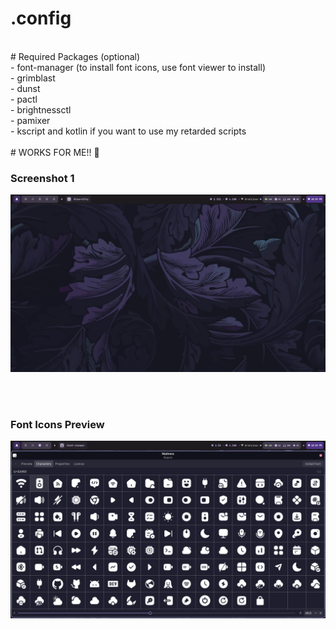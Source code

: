 # .config

<br/>
# Required Packages (optional)
<br/>
- font-manager (to install font icons, use font viewer to install)
<br/>
- grimblast 
<br/>
- dunst
<br/>
- pactl
<br/>
- brightnessctl
<br/>
- pamixer
<br/>
- kscript and kotlin if you want to use my retarded scripts
<br/>
<br/>
# WORKS FOR ME!! 🚨
<br/>

### Screenshot 1

![First Preview](https://raw.githubusercontent.com/UnFunnyGuy/hyprland-dots/old_layout_v2/screenshots/current_bar.png)

<br/>
<br/>

### Font Icons Preview
![Icons Preview](https://raw.githubusercontent.com/UnFunnyGuy/hyprland-dots/old_layout_v2/screenshots/icons.png)

